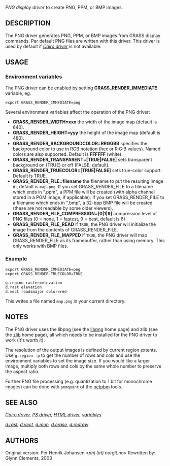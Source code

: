 *PNG display driver* to create PNG, PPM, or BMP images.

## DESCRIPTION

The PNG driver generates PNG, PPM, or BMP images from GRASS display
commands. Per default PNG files are written with this driver. This
driver is used by default if *[Cairo driver](cairodriver.md)* is not
available.

## USAGE

### Environment variables

The PNG driver can be enabled by setting **GRASS_RENDER_IMMEDIATE**
variable, eg.

```shell
export GRASS_RENDER_IMMEDIATE=png
```

Several environment variables affect the operation of the PNG driver:

- **GRASS_RENDER_WIDTH=xxx**
  the width of the image map (default is 640).
- **GRASS_RENDER_HEIGHT=yyy**
  the height of the image map (default is 480).
- **GRASS_RENDER_BACKGROUNDCOLOR=RRGGBB**
  specifies the background color to use in RGB notation (hex or R:G:B
  values). Named colors are also supported. Default is **FFFFFF**
  (white).
- **GRASS_RENDER_TRANSPARENT=\[TRUE\|FALSE\]**
  sets transparent background on (TRUE) or off (FALSE, default).
- **GRASS_RENDER_TRUECOLOR=\[TRUE\|FALSE\]**
  sets true-color support. Default is TRUE.
- **GRASS_RENDER_FILE=filename**
  the filename to put the resulting image in, default is `map.png`. If
  you set GRASS_RENDER_FILE to a filename which ends in ".ppm", a PPM
  file will be created (with alpha channel stored in a PGM image, if
  applicable). If you set GRASS_RENDER_FILE to a filename which ends in
  ".bmp", a 32-bpp BMP file will be created (these are not readable by
  some older viewers).
- **GRASS_RENDER_FILE_COMPRESSION=\[0\|1\|9\]**
  compression level of PNG files (0 = none, 1 = fastest, 9 = best,
  default is 6)
- **GRASS_RENDER_FILE_READ**
  if `TRUE`, the PNG driver will initialize the image from the contents
  of GRASS_RENDER_FILE.
- **GRASS_RENDER_FILE_MAPPED**
  if `TRUE`, the PNG driver will map GRASS_RENDER_FILE as its
  framebuffer, rather than using memory. This only works with BMP files.

### Example

```shell
export GRASS_RENDER_IMMEDIATE=png
export GRASS_RENDER_TRUECOLOR=TRUE

g.region raster=elevation
d.rast elevation
d.vect roadsmajor color=red
```

This writes a file named `map.png` in your current directory.

## NOTES

The PNG driver uses the libpng (see the
[libpng](http://www.libpng.org/pub/png/) home page) and zlib (see the
[zlib](http://www.zlib.net) home page), all which needs to be installed
for the PNG driver to work (it's worth it).

The resolution of the output images is defined by current region
extents. Use `g.region -p` to get the number of rows and cols and use
the environment variables to set the image size. If you would like a
larger image, multiply both rows and cols by the same whole number to
preserve the aspect ratio.

Further PNG file processing (e.g. quantization to 1 bit for monochrome
images) can be done with `pnmquant` of the
[netpbm](https://netpbm.sourceforge.net/) tools.

## SEE ALSO

*[Cairo driver](cairodriver.md), [PS driver](psdriver.md), [HTML
driver](htmldriver.md), [variables](variables.md)*

*[d.rast](d.rast.md), [d.vect](d.vect.md), [d.mon](d.mon.md),
[d.erase](d.erase.md), [d.redraw](d.redraw.md)*

## AUTHORS

Original version: Per Henrik Johansen \<*phj (at) norgit.no*\>
Rewritten by: Glynn Clements, 2003
